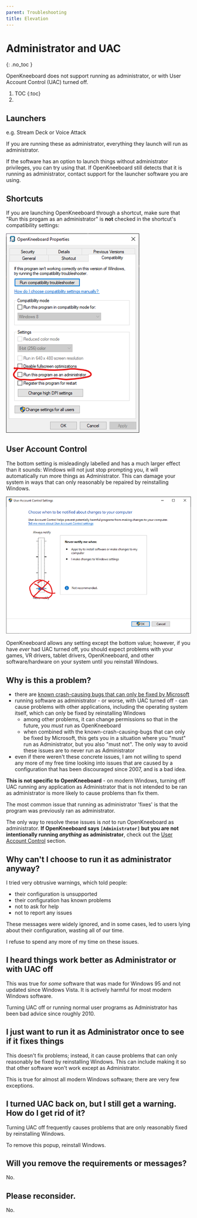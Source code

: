 ```yaml
---
parent: Troubleshooting
title: Elevation
---
```


# Administrator and UAC

{: .no_toc }

OpenKneeboard does not support running as administrator, or with User Account Control (UAC) turned off.


1. TOC
{:toc}
2. 
## Launchers

e.g. Stream Deck or Voice Attack

If you are running these as administrator, everything they launch will run as administrator.

If the software has an option to launch things without administrator privileges, you can try using that. If OpenKneeboard still detects that it is running as administrator, contact support for the launcher software you are using.

## Shortcuts

If you are launching OpenKneeboard through a shortcut, make sure that "Run this progam as an administrator" is **not** checked in the shortcut's compatibility settings:

![Properties -> Compatibility -> Run this program as administrator](../screenshots/elevation-shortcut.png)

## User Account Control

The bottom setting is misleadingly labelled and has a much larger effect than it sounds: Windows will not just stop prompting you, it will automatically run more things as Administrator. This can damage your system in ways that can only reasonably be repaired by reinstalling Windows.

![UAC with 'never notify' setting circled and crossed out](../screenshots/elevation-uac-no.png)

OpenKneeboard allows any setting except the bottom value; however, if you have *ever* had UAC turned off, you should expect problems with your games, VR drivers, tablet drivers, OpenKneeboard, and other software/hardware on your system until you reinstall Windows.

## Why is this a problem?

- there are [known crash-causing bugs that can only be fixed by Microsoft](https://github.com/microsoft/microsoft-ui-xaml/issues/7690)
- running software as administrator - or worse, with UAC turned off - can cause problems with other applications, including the operating system itself, which can only be fixed by reinstalling Windows
    - among other problems, it can change permissions so that in the future, you *must* run as OpenKneeboard
    - when combined with the known-crash-causing-bugs that can only be fixed by Microsoft, this gets you in a situation where you "must" run as Administrator, but you also "must not". The only way to avoid these issues are to never run as Administrator
- even if there weren't these concrete issues, I am not willing to spend any more of my free time looking into issues that are caused by a configuration that has been discouraged since 2007, and is a bad idea.

**This is not specific to OpenKneeboard** - on modern Windows, turning off UAC
running any application as Administrator that is not intended to be ran as administrator is more likely to cause problems than fix them.

The most common issue that running as administrator 'fixes' is that the program was previously ran as administrator.

The only way to resolve these issues is *not* to run OpenKneeboard as administrator. **If OpenKneeboard says `[Administrator]` but you are not intentionally running *anything* as administrator**, check out the [User Account Control](#user-account-control) section.

## Why can't I choose to run it as administrator anyway?

I tried very obtrusive warnings, which told people:

- their configuration is unsupported
- their configuration has known problems
- not to ask for help
- not to report any issues

These messages were widely ignored, and in some cases, led to users lying about their configuration, wasting all of our time.

I refuse to spend any more of my time on these issues.

## I heard things work better as Administrator or with UAC off

This was true for *some* software that was made for Windows 95 and not updated since Windows Vista. It is actively harmful for most modern Windows software.

Turning UAC off or running normal user programs as Administrator has been bad advice since roughly 2010.

## I just want to run it as Administrator once to see if it fixes things

This doesn't fix problems; instead, it can cause problems that can only reasonably be fixed by reinstalling Windows. This can include making it so that other software won't work except as Administrator.

This is true for almost all modern Windows software; there are very few exceptions.

## I turned UAC back on, but I still get a warning. How do I get rid of it?

Turning UAC off frequently causes problems that are only reasonably fixed by reinstalling Windows.

To remove this popup, reinstall Windows.

## Will you remove the requirements or messages?

No.

## Please reconsider.

No.

